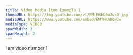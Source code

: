 ```yaml
---
title: Video Media Item Example 1
thumbURL: https://img.youtube.com/vi/EMfFKhD6wJw/0.jpg
mediaURL: https://www.youtube.com/embed/EMfFKhD6wJw
mediaType: VIDEO
spanWidth: 3
spanHeight: 2
---
```


I am video number 1

